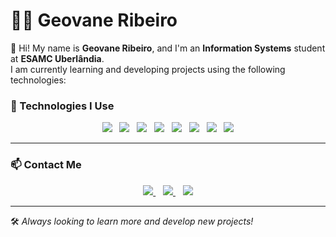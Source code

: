 # 👨‍💻 Geovane Ribeiro  

👋 Hi! My name is **Geovane Ribeiro**, and I'm an **Information Systems** student at **ESAMC Uberlândia**.  
I am currently learning and developing projects using the following technologies:

### 🚀 Technologies I Use  

<p align="center">
  <img src="https://img.shields.io/badge/-C-05122A?style=for-the-badge&logo=c&logoColor=white"/>
  &nbsp;
  <img src="https://img.shields.io/badge/-Python-05122A?style=for-the-badge&logo=python"/>
  &nbsp;
  <img src="https://img.shields.io/badge/-JavaScript-05122A?style=for-the-badge&logo=javascript"/>
  &nbsp;
  <img src="https://img.shields.io/badge/-HTML5-05122A?style=for-the-badge&logo=html5"/>
  &nbsp;
  <img src="https://img.shields.io/badge/-CSS3-05122A?style=for-the-badge&logo=css3"/>
  &nbsp;
  <img src="https://img.shields.io/badge/-Bootstrap-05122A?style=for-the-badge&logo=bootstrap"/>
  &nbsp;
  <img src="https://img.shields.io/badge/-Git-05122A?style=for-the-badge&logo=git"/>
  &nbsp;
  <img src="https://img.shields.io/badge/-GitHub-05122A?style=for-the-badge&logo=github"/>
</p>


---

### 📫 Contact Me  

<p align="center">
  <a href="mailto:rrosageovane@email.com">
    <img src="https://img.shields.io/badge/-Gmail-D14836?style=for-the-badge&logo=gmail&logoColor=white"/>
  </a>
  &nbsp;&nbsp;
  <a href="https://www.linkedin.com/in/geovane-ribeiro-aab5a42b6/" target="_blank">
    <img src="https://img.shields.io/badge/-LinkedIn-0077B5?style=for-the-badge&logo=linkedin&logoColor=white"/>
  </a>
  &nbsp;&nbsp;
  <a href="https://www.instagram.com/geo.rrosa/" target="_blank">
    <img src="https://img.shields.io/badge/-Instagram-E4405F?style=for-the-badge&logo=instagram&logoColor=white"/>
  </a>
</p>

---

🛠️ *Always looking to learn more and develop new projects!*
